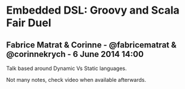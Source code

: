 # Embedded DSL: Groovy and Scala Fair Duel

## Fabrice Matrat & Corinne - @fabricematrat & @corinnekrych - 6 June 2014 14:00

Talk based around Dynamic Vs Static languages.

Not many notes, check video when available afterwards.

